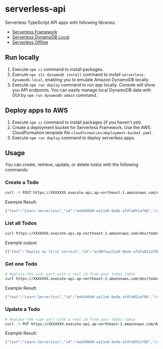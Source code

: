 # serverless-api

Serverless TypeScript API apps with following libraries:

* [Serverless Framework](https://www.serverless.com/)
* [Serverless DynamoDB Local](https://www.serverless.com/plugins/serverless-dynamodb-local)
* [Serverless Offline](https://github.com/dherault/serverless-offline)

## Run locally

1. Execute `npm ci` command to install packages.
2. Execute `npx sls dynamodb install` command to install `serverless-dynamodb-local`, enabling you to emulate Amazon DynamoDB locally.
3. Execute `npm run deploy` command to run app locally. Console will show you API endpoints. You can easily manage local DynamoDB data with GUI by `npm run dynamodb-admin` command.

## Deploy apps to AWS

1. Execute `npm ci` command to install packages (if you haven't yet).
2. Create a deployment bucket for Serverless Framework. Use the AWS CloudFormation template file `cloudformation/deployment-bucket.yaml`. 
3. Execute `npm run deploy` command to deploy serverless apps.

## Usage

You can create, retrieve, update, or delete todos with the following commands:

### Create a Todo

```bash
curl -X POST https://XXXXXXX.execute-api.ap-northeast-1.amazonaws.com/dev/todos --data '{ "text": "Learn Serverless" }'
```

Example Result:
```bash
{"text":"Learn Serverless","id":"ee6490d0-aa11e6-9ede-afdfa051af86","createdAt":1479138570824,"checked":false,"updatedAt":1479138570824}%
```

### List all Todos

```bash
curl https://XXXXXXX.execute-api.ap-northeast-1.amazonaws.com/dev/todos
```

Example output:
```bash
[{"text":"Deploy my first service","id":"ac90feaa11e6-9ede-afdfa051af86","checked":true,"updatedAt":1479139961304},{"text":"Learn Serverless","id":"206793aa11e6-9ede-afdfa051af86","createdAt":1479139943241,"checked":false,"updatedAt":1479139943241}]%
```

### Get one Todo

```bash
# Replace the <id> part with a real id from your todos table
curl https://XXXXXXX.execute-api.ap-northeast-1.amazonaws.com/dev/todos/<id>
```

Example Result:
```bash
{"text":"Learn Serverless","id":"ee6490d0-aa11e6-9ede-afdfa051af86","createdAt":1479138570824,"checked":false,"updatedAt":1479138570824}%
```

### Update a Todo

```bash
# Replace the <id> part with a real id from your todos table
curl -X PUT https://XXXXXXX.execute-api.ap-northeast-1.amazonaws.com/dev/todos/<id> --data '{ "text": "Learn Serverless", "checked": true }'
```

Example Result:
```bash
{"text":"Learn Serverless","id":"ee6490d0-aa11e6-9ede-afdfa051af86","createdAt":1479138570824,"checked":true,"updatedAt":1479138570824}%
```
